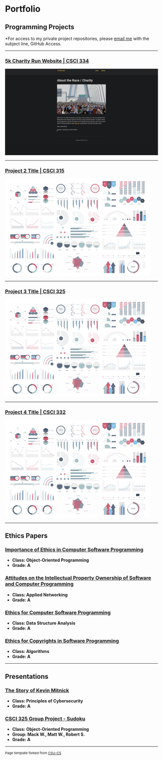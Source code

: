 Portfolio
=========

Programming Projects
--------------------

*For access to my private project repositories, please [email me](mailto:mwessels@csustudent.net?subject=GitHub%20Access) with the subject line, GitHub Access.

---
### [5k Charity Run Website | CSCI 334](funrun_project.md)

![funrun front page](images/funrun_fig1.png)

---
### [Project 2 Title | CSCI 315](project1)

![Project 2 Thumbnail Name](images/dummy_thumbnail.jpg)

---
### [Project 3 Title | CSCI 325](project1)

![Project 3 Thumbnail Name](images/dummy_thumbnail.jpg)

---
### [Project 4 Title | CSCI 332](project1)

![Project 4 Thumbnail Name](images/dummy_thumbnail.jpg)

---

Ethics Papers
-------------

### [Importance of Ethics in Computer Software Programming](pdf/Mack_Ethics_Importance.pdf)

-   **Class: Object-Oriented Programming**  
-   **Grade: A**

### [Attitudes on the Intellectual Property Ownership of Software and Computer Programming](/pdf/Mack_Intellectual_Property.pdf)

-   **Class: Applied Networking** 
-   **Grade: A**

### [Ethics for Computer Software Programming](/pdf/Mack_Ethics_Software.pdf)

-   **Class: Data Structure Analysis** 
-   **Grade: A**

### [Ethics for Copyrights in Software Programming](/pdf/Mack_Ethics_Copyrights.pdf)

-   **Class: Algorithms** 
-   **Grade: A**

---

Presentations
-------------

### [The Story of Kevin Mitnick](pdf/The_Story_of_Kevin_Mitnick.pptx)

- **Class: Principles of Cybersecurity** 
- **Grade: A**


### [CSCI 325 Group Project - Sudoku](https://www.youtube.com/watch?v=TI5XosF6UNU)

- **Class: Object-Oriented Programming**
- **Group: Mack W., Matt W., Robert S.**
- **Grade: A**

---

<p style="font-size:11px">Page template forked from <a href="https://github.com/csu-cs/csci-portfolio">CSU-CS</a></p>
<!-- Remove above link if you don't want to attributive -->
